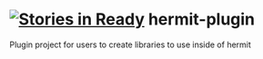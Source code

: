 [![Stories in Ready](https://badge.waffle.io/hermitapp/hermit-plugin.png?label=ready&title=Ready)](https://waffle.io/hermitapp/hermit-plugin)
hermit-plugin
=============

Plugin project for users to create libraries to use inside of hermit
